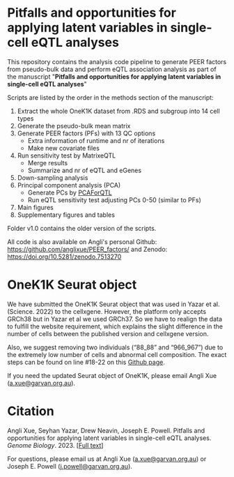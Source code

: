 # Pitfalls and opportunities for applying latent variables in single-cell eQTL analyses
This repository contains the analysis code pipeline to generate PEER factors from pseudo-bulk data and perform eQTL association analysis as part of the manuscript "**Pitfalls and opportunities for applying latent variables in single-cell eQTL analyses**"

Scripts are listed by the order in the methods section of the manuscript:

1. Extract the whole OneK1K dataset from .RDS and subgroup into 14 cell types
2. Generate the pseudo-bulk mean matrix
3. Generate PEER factors (PFs) with 13 QC options
    + Extra information of runtime and nr of iterations
    + Make new covariate files
4. Run sensitivity test by MatrixeQTL
    + Merge results
    + Summarize and nr of eQTL and eGenes
5. Down-sampling analysis
6. Principal component analysis (PCA)
    + Generate PCs by [PCAForQTL](https://github.com/heatherjzhou/PCAForQTL)
    + Run eQTL sensitivity test adjusting PCs 0-50 (similar to PFs)
7. Main figures
8. Supplementary figures and tables

Folder v1.0 contains the older version of the scripts.

All code is also available on Angli's personal Github: https://github.com/anglixue/PEER_factors/ and Zenodo: https://doi.org/10.5281/zenodo.7513270

# OneK1K Seurat object

We have submitted the OneK1K Seurat object that was used in Yazar et al. (Science. 2022) to the cellxgene. However, the platform only accepts GRCh38 but in Yazar et al we used GRCh37. So we have to realign the data to fulfill the website requirement, which explains the slight difference in the number of cells between the published version and cellxgene version.

Also, we suggest removing two individuals (“88_88” and “966_967”) due to the extremely low number of cells and abnormal cell composition. The exact steps can be found on line #18-22 on this [Github page](https://github.com/powellgenomicslab/PEER_factors/blob/main/1-Extract_datasets/Extract_RDS_all_cell_types.R).

If you need the updated Seurat object of OneK1K, please email Angli Xue (a.xue@garvan.org.au).

# Citation

Angli Xue, Seyhan Yazar, Drew Neavin, Joseph E. Powell. Pitfalls and opportunities for applying latent variables in single-cell eQTL analyses. _Genome Biology_. 2023. [[Full text](https://genomebiology.biomedcentral.com/articles/10.1186/s13059-023-02873-5)]

For questions, please email us at Angli Xue (a.xue@garvan.org.au) or Joseph E. Powell (j.powell@garvan.org.au).
